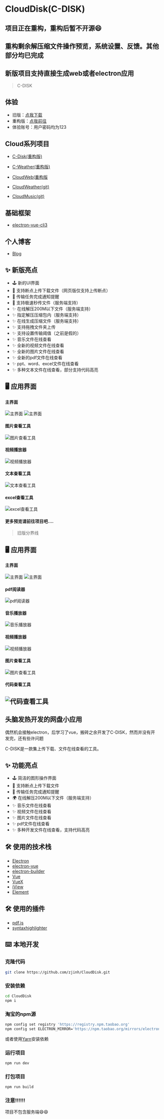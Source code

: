 # CloudDisk(C-DISK)
## 项目正在重构，重构后暂不开源:smile:
## 重构剩余解压缩文件操作预览，系统设置、反馈。其他部分均已完成
## 新版项目支持直接生成web或者electron应用

> C-DISK
## 体验
- 旧版：[点我下载](https://works.zjinh.cn/CloudDisk)
- 重构版：[点我前往](https://disk.zjinh.cn)
- 体验账号：用户密码均为123
## Cloud系列项目
- [C-Disk(重构版)](https://disk.zjinh.cn)
- [C-Weather(重构版)](https://weather.zjinh.cn/)
- [CloudWeb(重构版](https://cloud.zjinh.cn/)


- [CloudWeather(git)](https://github.com/zjinh/CloudWeather)
- [CloudMusic(git)](https://github.com/zjinh/CloudMusic)

## 基础框架
- [electron-vue-cli3](https://github.com/zjinh/electron-vue-cli3)
## 个人博客
- [Blog](https://blog.zjinh.cn/)

## ✨ 新版亮点
- 🕹 新的UI界面
- 💾 支持断点上传下载文件（网页版仅支持上传断点）
- 🔔 传输任务完成通知提醒
- 💾 支持极速秒传文件（服务端支持）
- ✨ 在线解压200M以下文件（服务端支持）
- ✨ 指定解压压缩包内（服务端支持）
- ✨ 在线生成压缩文件（服务端支持）
- ✨ 支持拖拽文件夹上传
- ✨ 支持设置传输阈值（之前是假的）
- ✨ 音乐文件在线查看
- ✨ 全新的视频文件在线查看
- ✨ 全新的图片文件在线查看
- ✨ 全新的pdf文件在线查看
- ✨ ppt、word、excel文件在线查看
- ✨ 多种文本文件在线查看，部分支持代码高亮
## 🖥 应用界面
#### 主界面
![主界面](screen/new/login.png)
![主界面](screen/new/main.png)
#### 图片查看工具
![图片查看工具](screen/new/photo.gif)
#### 视频播放器
![视频播放器](screen/new/video.png)
#### 文本查看工具
![文本查看工具](screen/new/text.png)
#### excel查看工具
![excel查看工具](screen/new/excel.png)
#### 更多预览请前往项目吧....


> 旧版分界线
## 🖥 应用界面
#### 主界面
   ![主界面](screen/disk.gif)
   ![主界面](screen/disk.png)
#### pdf阅读器
  ![pdf阅读器](screen/pdf.gif)
#### 音乐播放器
![音乐播放器](screen/music.gif)
#### 视频播放器
![视频播放器](screen/video.gif)
#### 图片查看工具
![图片查看工具](screen/photo.gif)
#### 代码查看工具
![代码查看工具](screen/viewer.gif)
---
## 头脑发热开发的网盘小应用
偶然机会接触electron，后学习了vue，搬砖之余开发了C-DISK，然而并没有开发完，还有些许问题

C-DISK是一款集上传下载、文件在线查看的工具。

## ✨ 功能亮点
- 🕹 简洁的图形操作界面
- 💾 支持断点上传下载文件
- 🔔 传输任务完成通知提醒
- 🌍 在线解压200M以下文件（服务端支持）
- ✨ 音乐文件在线查看
- ✨ 视频文件在线查看
- ✨ 图片文件在线查看
- ✨ pdf文件在线查看
- ✨ 多种开发文件在线查看，支持代码高亮

## 🛠 使用的技术栈
- [Electron](https://electronjs.org/)
- [electron-vue](https://simulatedgreg.gitbooks.io/electron-vue/content/cn/) 
- [electron-builder](https://www.electron.build/) 
- [Vue](https://vuejs.org/)
- [VueX](https://vuex.vuejs.org/)
- [iView](https://www.iviewui.com/)
- [Element](https://element.eleme.io)

## 🛠 使用的插件
- [pdf.js](https://github.com/mozilla/pdf.js)
- [syntaxhighlighter](https://github.com/syntaxhighlighter/syntaxhighlighter)

## ⌨️ 本地开发

### 克隆代码
```bash
git clone https://github.com/zjinh/CloudDisk.git
```

### 安装依赖
```bash
cd CloudDisk
npm i
```
### 淘宝的npm源
```bash
npm config set registry 'https://registry.npm.taobao.org'
npm config set ELECTRON_MIRROR='https://npm.taobao.org/mirrors/electron/'
```
或者使用[Yarn](https://yarnpkg.com/)安装依赖

### 运行项目
```bash
npm run dev
```
### 打包项目
```bash
npm run build
```
### 注意:bangbang::bangbang::bangbang:
项目不包含服务端:smile::smile:
